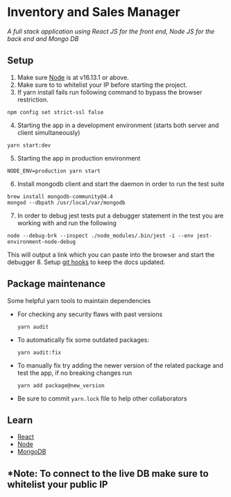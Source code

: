 # Inventory and Sales Manager

_A full stack application using React JS for the front end, Node JS for the back end and Mongo DB_

## Setup

1. Make sure [Node](https://nodejs.org/en/download/) is at v16.13.1 or above.
2. Make sure to to whitelist your IP before starting the project.
3. If yarn install fails run following command to bypass the browser restriction.

```
npm config set strict-ssl false
```

4. Starting the app in a development environment (starts both server and client simultaneously)

```
yarn start:dev
```

5. Starting the app in production environment

```
NODE_ENV=production yarn start
```

6. Install mongodb client and start the daemon in order to run the test suite

```
brew install mongodb-community@4.4
mongod --dbpath /usr/local/var/mongodb
```

7. In order to debug jest tests put a debugger statement in the test you are working with and run the following

```
node --debug-brk --inspect ./node_modules/.bin/jest -i --env jest-environment-node-debug
```

This will output a link which you can paste into the browser and start the debugger 8. Setup [git hooks](docs/setup.md#git-hooks) to keep the docs updated.

## Package maintenance

Some helpful yarn tools to maintain dependencies

- For checking any security flaws with past versions
  ```
  yarn audit
  ```
- To automatically fix some outdated packages:
  ```
  yarn audit:fix
  ```
- To manually fix try adding the newer version of the related package and test the app, if no breaking changes run
  ```
  yarn add package@new_version
  ```
- Be sure to commit `yarn.lock` file to help other collaborators

## Learn

- [React](https://reactjs.org/)
- [Node](https://nodejs.org/en/docs/)
- [MongoDB](https://docs.mongodb.com/manual/introduction)

## \*Note: To connect to the live DB make sure to whitelist your public IP
